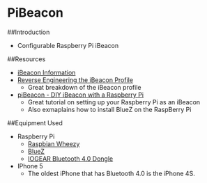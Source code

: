 PiBeacon
========

##Introduction 
 - Configurable Raspberry Pi iBeacon

##Resources 
- [iBeacon Information](http://support.apple.com/kb/HT6048)
- [Reverse Engineering the iBeacon Profile](http://developer.radiusnetworks.com/2013/10/01/reverse-engineering-the-ibeacon-profile.html)
	- Great breakdown of the iBeacon profile 
- [piBeacon - DIY iBeacon with a Raspberry Pi](http://learn.adafruit.com/pibeacon-ibeacon-with-a-raspberry-pi/setting-up-the-pi)
	- Great tutorial on setting up your Raspberry Pi as an iBeacon
	- Also exmaplains how to install BlueZ on the RaspBerry Pi

##Equipment Used
- Raspberry Pi 
	- [Raspbian Wheezy](http://www.raspbian.org/)
	- [BlueZ](http://www.bluez.org/)
	- [IOGEAR Bluetooth 4.0 Dongle](http://www.iogear.com/product/GBU521/)
- IPhone 5
	- The oldest iPhone that has Bluetooth 4.0 is the iPhone 4S.
